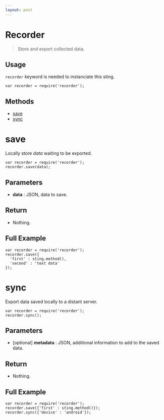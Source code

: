 ```yaml
---
layout: post
---
```


Recorder
========

> Store and export collected data.

Usage
-----

`recorder` keyword is needed to instanciate this sting.

	var recorder = require('recorder');

Methods
-------

- [save](#save)
- [sync](#sync)

save
====

Locally store *data* waiting to be exported. 

    var recorder = require('recorder');
    recorder.save(data);

Parameters
----------

- __data__ : JSON, data to save.

Return
------

- Nothing.

Full Example
------------

    var recorder = require('recorder'); 
    recorder.save({
      'first' : sting.method(),
      'second' : 'text data'
    });

sync
====

Export data saved locally to a distant server.

    var recorder = require('recorder');
    recorder.sync();

Parameters
----------

- [optional] __metadata__ : JSON, additional information to add to the saved data.

Return
------

- Nothing.

Full Example
------------

    var recorder = require('recorder'); 
    recorder.save({'first' : sting.method()}); 
    recorder.sync({'device' : 'android'});